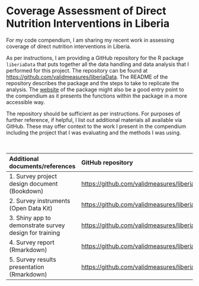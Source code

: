 # Coverage Assessment of Direct Nutrition Interventions in Liberia

For my code compendium, I am sharing my recent work in assessing coverage of direct nutrition interventions in Liberia.

As per instructions, I am providing a GitHub repository for the R package `liberiaData` that puts together all the data handling and data analysis that I performed for this project. The repository can be found at https://github.com/validmeasures/liberiaData. The README of the repository describes the package and the steps to take to replicate the analysis. The [website](https://validmeasures.org/liberiaData) of the package might also be a good entry point to the compendium as it presents the functions within the package in a more accessible way.

The repository should be sufficient as per instructions. For purposes of further reference, if helpful, I list out additional materials all available via GitHub. These may offer context to the work I present in the compendium including the project that I was evaluating and the methods I was using.

<br>

| **Additional documents/references** | **GitHub repository** | **External link** |
| :--- | :--- | :--- |
| 1. Survey project design document (Bookdown) | https://github.com/validmeasures/liberiaS3M | https://validmeasures.org/liberiaS3M |
| 2. Survey instruments (Open Data Kit) | https://github.com/validmeasures/liberiaS3Mforms | https://ona.io/validmeasures/95321 |
| 3. Shiny app to demonstrate survey design for training | https://github.com/validmeasures/liberiaCoverage | &nbsp; |
| 4. Survey report (Rmarkdown) | https://github.com/validmeasures/liberiaCoverageReport | &nbsp; |
| 5. Survey results presentation (Rmarkdown) | https://github.com/validmeasures/liberiaPresentation | https://validmeasures.org/liberiaPresentation |
